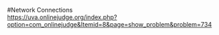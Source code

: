 #Network Connections  
https://uva.onlinejudge.org/index.php?option=com_onlinejudge&Itemid=8&page=show_problem&problem=734
